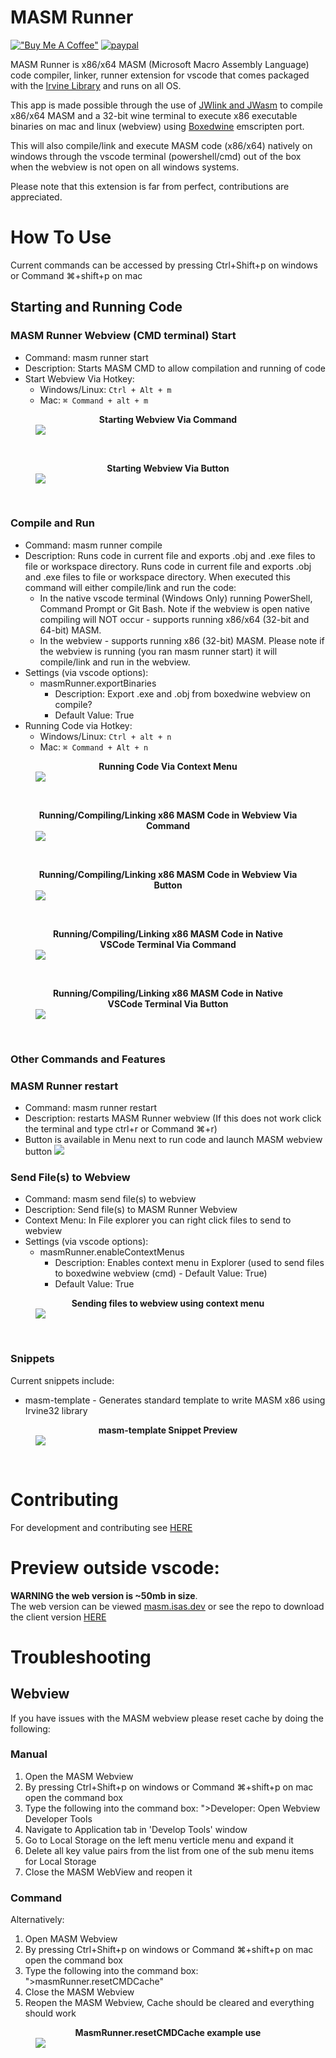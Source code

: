 # MASM Runner

[!["Buy Me A Coffee"](https://www.buymeacoffee.com/assets/img/custom_images/orange_img.png)](https://buymeacoffee.com/istareatscreens)
[![paypal](https://www.paypalobjects.com/en_US/i/btn/btn_donateCC_LG.gif)](https://www.paypal.me/istareatscreens/5CAD)

MASM Runner is x86/x64 MASM (Microsoft Macro Assembly Language) code compiler, linker, runner extension for vscode that comes packaged with the [Irvine Library](http://asmirvine.com/) and runs on all OS.

This app is made possible through the use of [JWlink and JWasm](https://github.com/JWasm) to compile x86/x64 MASM and a 32-bit wine terminal to execute x86 executable binaries on mac and linux (webview) using [Boxedwine](http://www.boxedwine.org/) emscripten port.

This will also compile/link and execute MASM code (x86/x64) natively on windows through the vscode terminal (powershell/cmd) out of the box when the webview is not open on all windows systems.

Please note that this extension is far from perfect, contributions are appreciated.

# How To Use

Current commands can be accessed by pressing Ctrl+Shift+p on windows or Command ⌘+shift+p on mac

## Starting and Running Code

### MASM Runner Webview (CMD terminal) Start

- Command: masm runner start
- Description: Starts MASM CMD to allow compilation and running of code
- Start Webview Via Hotkey:
  - Windows/Linux: `Ctrl + Alt + m`
  - Mac: `⌘ Command + alt + m`

<figure><figcaption align = "center"><b>Starting Webview Via Command</b></figcaption><img src="https://raw.githubusercontent.com/istareatscreens/vscode-masm-runner/master/docs/start.gif"></figure>
&nbsp;

<figure><figcaption align = "center"><b>Starting Webview Via Button</b></figcaption><img src="https://raw.githubusercontent.com/istareatscreens/vscode-masm-runner/master/docs/start-masm-via-button.gif"></figure>
&nbsp;

### Compile and Run

- Command: masm runner compile
- Description: Runs code in current file and exports .obj and .exe files to file or workspace directory. Runs code in current file and exports .obj and .exe files to file or workspace directory. When executed this command will either compile/link and run the code:
  - In the native vscode terminal (Windows Only) running PowerShell, Command Prompt or Git Bash. Note if the webview is open native compiling will NOT occur - supports running x86/x64 (32-bit and 64-bit) MASM.
  - In the webview - supports running x86 (32-bit) MASM.
    Please note if the webview is running (you ran masm runner start) it will compile/link and run in the webview.
- Settings (via vscode options):
  - masmRunner.exportBinaries
    - Description: Export .exe and .obj from boxedwine webview on compile?
    - Default Value: True
- Running Code via Hotkey:
  - Windows/Linux: `Ctrl + alt + n`
  - Mac: `⌘ Command + Alt + n`

<figure><figcaption align ="center"><b>Running Code Via Context Menu</b></figcaption><img src="https://raw.githubusercontent.com/istareatscreens/vscode-masm-runner/master/docs/run-code-via-context-menu.jpg"></figure>
&nbsp;

<figure><figcaption align ="center"><b>Running/Compiling/Linking x86 MASM Code in Webview Via Command</b></figcaption><img src="https://raw.githubusercontent.com/istareatscreens/vscode-masm-runner/master/docs/compile-and-run.gif"></figure>
&nbsp;

<figure><figcaption align ="center"><b>Running/Compiling/Linking x86 MASM Code in Webview Via Button</b></figcaption><img src="https://raw.githubusercontent.com/istareatscreens/vscode-masm-runner/master/docs/start-masm-webview-run-code-via-button.gif"></figure>
&nbsp;

<figure><figcaption align ="center"><b>Running/Compiling/Linking x86 MASM Code in Native VSCode Terminal Via Command</b></figcaption><img src="https://raw.githubusercontent.com/istareatscreens/vscode-masm-runner/master/docs/native-compile-and-run.gif"></figure>
&nbsp;

<figure><figcaption align ="center"><b>Running/Compiling/Linking x86 MASM Code in Native VSCode Terminal Via Button</b></figcaption><img src="https://raw.githubusercontent.com/istareatscreens/vscode-masm-runner/master/docs/start-masm-native-run-code-via-button.gif"></figure>
&nbsp;

### Other Commands and Features

### MASM Runner restart

- Command: masm runner restart
- Description: restarts MASM Runner webview (If this does not work click the terminal and type ctrl+r or Command ⌘+r)
- Button is available in Menu next to run code and launch MASM webview button <img src="https://raw.githubusercontent.com/istareatscreens/vscode-masm-runner/master/docs/restart-button.jpg">

### Send File(s) to Webview

- Command: masm send file(s) to webview
- Description: Send file(s) to MASM Runner Webview
- Context Menu: In File explorer you can right click files to send to webview
- Settings (via vscode options):
  - masmRunner.enableContextMenus
    - Description: Enables context menu in Explorer (used to send files to boxedwine webview (cmd) - Default Value: True)
    - Default Value: True

<figure><figcaption align = "center"><b>Sending files to webview using context menu</b></figcaption><img src="https://raw.githubusercontent.com/istareatscreens/vscode-masm-runner/master/docs/send-files-preview.png"></figure>
&nbsp;

### Snippets

Current snippets include:

- masm-template - Generates standard template to write MASM x86 using Irvine32 library

<figure><figcaption align = "center"><b>masm-template Snippet Preview</b></figcaption><img src="https://raw.githubusercontent.com/istareatscreens/vscode-masm-runner/master/docs/snippet.gif"></figure>
&nbsp;

# Contributing

For development and contributing see [HERE](https://github.com/istareatscreens/vscode-masm-runner/blob/master/docs/CONTRIBUTING.md)

# Preview outside vscode:

**WARNING the web version is ~50mb in size**.  
The web version can be viewed [masm.isas.dev](https://masm.isas.dev) or see the repo to download the client version [HERE](https://github.com/istareatscreens/wasm-masm-x86-editor/releases)

# Troubleshooting

## Webview

If you have issues with the MASM webview please reset cache by doing the following:

### Manual

1. Open the MASM Webview
2. By pressing Ctrl+Shift+p on windows or Command ⌘+shift+p on mac open the command box
3. Type the following into the command box: ">Developer: Open Webview Developer Tools
4. Navigate to Application tab in 'Develop Tools' window
5. Go to Local Storage on the left menu verticle menu and expand it
6. Delete all key value pairs from the list from one of the sub menu items for Local Storage
7. Close the MASM WebView and reopen it

### Command

Alternatively:

1. Open MASM Webview
2. By pressing Ctrl+Shift+p on windows or Command ⌘+shift+p on mac open the command box
3. Type the following into the command box: ">masmRunner.resetCMDCache"
4. Close the MASM Webview
5. Reopen the MASM Webview, Cache should be cleared and everything should work

<figure><figcaption align = "center"><b>MasmRunner.resetCMDCache example use</b></figcaption><img src="https://raw.githubusercontent.com/istareatscreens/vscode-masm-runner/master/docs/masm-webview-clear-cache.gif"></figure>
&nbsp;
